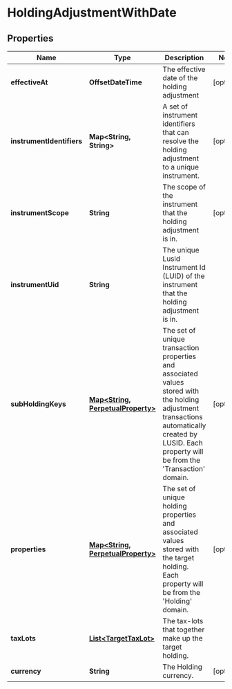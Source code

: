 

# HoldingAdjustmentWithDate


## Properties

Name | Type | Description | Notes
------------ | ------------- | ------------- | -------------
**effectiveAt** | **OffsetDateTime** | The effective date of the holding adjustment |  [optional]
**instrumentIdentifiers** | **Map&lt;String, String&gt;** | A set of instrument identifiers that can resolve the holding adjustment to a unique instrument. |  [optional]
**instrumentScope** | **String** | The scope of the instrument that the holding adjustment is in. |  [optional]
**instrumentUid** | **String** | The unique Lusid Instrument Id (LUID) of the instrument that the holding adjustment is in. | 
**subHoldingKeys** | [**Map&lt;String, PerpetualProperty&gt;**](PerpetualProperty.md) | The set of unique transaction properties and associated values stored with the holding adjustment transactions automatically created by LUSID. Each property will be from the &#39;Transaction&#39; domain. |  [optional]
**properties** | [**Map&lt;String, PerpetualProperty&gt;**](PerpetualProperty.md) | The set of unique holding properties and associated values stored with the target holding. Each property will be from the &#39;Holding&#39; domain. |  [optional]
**taxLots** | [**List&lt;TargetTaxLot&gt;**](TargetTaxLot.md) | The tax-lots that together make up the target holding. | 
**currency** | **String** | The Holding currency. |  [optional]




